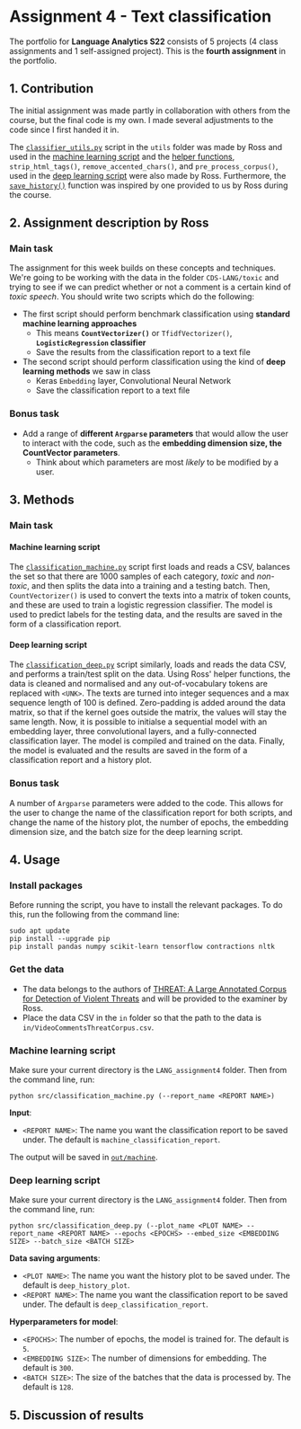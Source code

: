 # Assignment 4 - Text classification
The portfolio for __Language Analytics S22__ consists of 5 projects (4 class assignments and 1 self-assigned project). This is the __fourth assignment__ in the portfolio. 

## 1. Contribution
The initial assignment was made partly in collaboration with others from the course, but the final code is my own. I made several adjustments to the code since I first handed it in.

The [`classifier_utils.py`](https://github.com/agnesbn/LANG_assignment4/blob/main/utils/classifier_utils.py) script in the `utils` folder was made by Ross and used in the [machine learning script](https://github.com/agnesbn/LANG_assignment4/blob/5a222ed9800f66f328997483b57f09ab5d8c17f5/src/classification_machine.py#L13) and the [helper functions](https://github.com/agnesbn/LANG_assignment4/blob/17829f980283aa4cc606ae9ff04e47069a480122/src/classification_deep.py#L119), `strip_html_tags()`, `remove_accented_chars()`, and `pre_process_corpus()`, used in the [deep learning script](https://github.com/agnesbn/LANG_assignment4/blob/main/src/classification_deep.py) were also made by Ross. Furthermore, the [`save_history()`](https://github.com/agnesbn/LANG_assignment4/blob/e7665a2f5aebc731ec1c387a72eb6ddaf1469cc1/src/classification_deep.py#L94) function was inspired by one provided to us by Ross during the course.

## 2. Assignment description by Ross
### Main task
The assignment for this week builds on these concepts and techniques. We're going to be working with the data in the folder ```CDS-LANG/toxic``` and trying to see if we can predict whether or not a comment is a certain kind of *toxic speech*. You should write two scripts which do the following:

- The first script should perform benchmark classification using __standard machine learning approaches__
  - This means __```CountVectorizer()```__ or ```TfidfVectorizer()```, __```LogisticRegression``` classifier__
  - Save the results from the classification report to a text file
- The second script should perform classification using the kind of __deep learning methods__ we saw in class
  - Keras ```Embedding``` layer, Convolutional Neural Network
  - Save the classification report to a text file 

### Bonus task
- Add a range of __different ```Argparse``` parameters__ that would allow the user to interact with the code, such as the __embedding dimension size, the CountVector parameters__.
  - Think about which parameters are most *likely* to be modified by a user.

## 3. Methods
### Main task
#### Machine learning script
The [`classification_machine.py`](https://github.com/agnesbn/LANG_assignment4/blob/main/src/classification_machine.py) script first loads and reads a CSV, balances the set so that there are 1000 samples of each category, _toxic_ and _non-toxic_, and then splits the data into a training and a testing batch. Then, `CountVectorizer()` is used to convert the texts into a matrix of token counts, and these are used to train a logistic regression classifier. The model is used to predict labels for the testing data, and the results are saved in the form of a classification report.

#### Deep learning script
The [`classification_deep.py`](https://github.com/agnesbn/LANG_assignment4/blob/main/src/classification_deep.py) script similarly, loads and reads the data CSV, and performs a train/test split on the data. Using Ross' helper functions, the data is cleaned and normalised and any out-of-vocabulary tokens are replaced with `<UNK>`. The texts are turned into integer sequences and a max sequence length of 100 is defined. Zero-padding is added around the data matrix, so that if the kernel goes outside the matrix, the values will stay the same length. Now, it is possible to initialse a sequential model with an embedding layer, three convolutional layers, and a fully-connected classification layer. The model is compiled and trained on the data. Finally, the model is evaluated and the results are saved in the form of a classification report and a history plot.

### Bonus task
A number of `Argparse` parameters were added to the code. This allows for the user to change the name of the classification report for both scripts, and change the name of the history plot, the number of epochs, the embedding dimension size, and the batch size for the deep learning script. 

## 4. Usage
### Install packages
Before running the script, you have to install the relevant packages. To do this, run the following from the command line:
```
sudo apt update
pip install --upgrade pip
pip install pandas numpy scikit-learn tensorflow contractions nltk
```

### Get the data
- The data belongs to the authors of [THREAT: A Large Annotated Corpus for Detection of Violent Threats](https://www.simula.no/sites/default/files/publications/files/cbmi2019_youtube_threat_corpus.pdf) and will be provided to the examiner by Ross.
- Place the data CSV in the `in` folder so that the path to the data is `in/VideoCommentsThreatCorpus.csv`.

### Machine learning script
Make sure your current directory is the `LANG_assignment4` folder. Then from the command line, run:
```
python src/classification_machine.py (--report_name <REPORT NAME>)
```
__Input__:
- `<REPORT NAME>`: The name you want the classification report to be saved under. The default is `machine_classification_report`.

The output will be saved in [`out/machine`](https://github.com/agnesbn/LANG_assignment4/tree/main/out/machine).


### Deep learning script
Make sure your current directory is the `LANG_assignment4` folder. Then from the command line, run:
```
python src/classification_deep.py (--plot_name <PLOT NAME> --report_name <REPORT NAME> --epochs <EPOCHS> --embed_size <EMBEDDING SIZE> --batch_size <BATCH SIZE>
```
__Data saving arguments__:
- `<PLOT NAME>`: The name you want the history plot to be saved under. The default is `deep_history_plot`.
- `<REPORT NAME>`: The name you want the classification report to be saved under. The default is `deep_classification_report`.

__Hyperparameters for model__:
- `<EPOCHS>`: The number of epochs, the model is trained for. The default is `5`.
- `<EMBEDDING SIZE>`: The number of dimensions for embedding. The default is `300`.
- `<BATCH SIZE>`: The size of the batches that the data is processed by. The default is `128`.

## 5. Discussion of results
